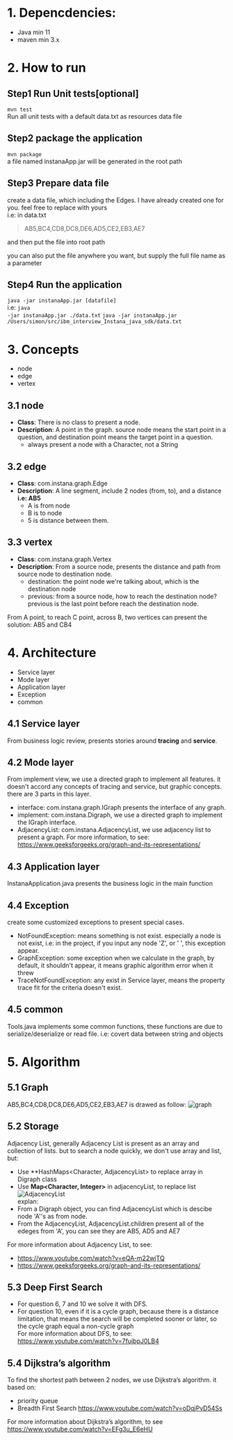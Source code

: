 
# 1. Depencdencies:
- Java min 11
- maven min 3.x
# 2. How to run
## Step1 Run Unit tests[optional]
<code>mvn test</code>
<br> Run all unit tests with a default data.txt as resources data file

## Step2 package the application
<code>mvn package</code>
<br>a file named instanaApp.jar will be generated in the root path

## Step3 Prepare data file
create a data file, which including the Edges. I have already created one for you. feel free to replace with yours
<br>i.e: in data.txt
  > AB5,BC4,CD8,DC8,DE6,AD5,CE2,EB3,AE7

and then put the file into root path

you can also put the file anywhere you want, but supply the full file name as a parameter
## Step4 Run the application
<code>java -jar instanaApp.jar [datafile] </code> 
<br>i.e: <code>java -jar instanaApp.jar ./data.txt</code>
<code>java -jar instanaApp.jar /Users/simon/src/ibm_interview_Instana_java_sdk/data.txt</code>
# 3. Concepts
- node
- edge
- vertex
## 3.1 node
- **Class**: There is no class to present a node.
- **Description**: A point in the graph. source node means the start point in a question, and destination point means the target point in a question.
  - always present a node with a Character, not a String

## 3.2 edge
- **Class**: com.instana.graph.Edge 
- **Description**: A line segment, include 2 nodes (from, to), and a distance 
<br>**i.e: AB5**
  - A is from node
  - B is to node
  - 5 is distance between them. 


## 3.3 vertex
- **Class**: com.instana.graph.Vertex 
- **Description**: From a source node, presents the distance and path from source node to destination node.
  - destination: the point node we're talking about, which is the destination node
  - previous: from a source node, how to reach the destination node? previous is the last point before reach the destination node.
  
From A point, to reach C point, across B, two vertices can present the solution:  AB5 and CB4

# 4. Architecture
- Service layer
- Mode layer
- Application layer
- Exception
- common
## 4.1 Service layer
From business logic review, presents stories around **tracing** and **service**.
## 4.2 Mode layer
From implement view, we use a directed graph to implement all features. it doesn't accord any concepts of tracing and service, but graphic concepts. there are 3 parts in this layer.
- interface: com.instana.graph.IGraph presents the interface of any graph.
- implement: com.instana.Digraph, we use a directed graph to implement the IGraph interface.
- AdjacencyList: com.instana.AdjacencyList, we use adjacency list to present a graph. For more information, to see: https://www.geeksforgeeks.org/graph-and-its-representations/
## 4.3 Application layer
InstanaApplication.java presents the business logic in the main function
## 4.4 Exception
create some customized exceptions to present special cases.
- NotFoundException: means something is not exist. especially a node is not exist, i.e: in the project, if you input any node 'Z', or ' ', this exception appear.
- GraphException: some exception when we calculate in the graph, by default, it shouldn't appear, it means graphic algorithm error when it threw
- TraceNotFoundException: any exist in Service layer, means the property trace fit for the criteria doesn't exist. 
## 4.5 common
Tools.java implements some common functions, these functions are due to serialize/deserialize or read file. i.e: covert data between string and objects
# 5. Algorithm
## 5.1 Graph
AB5,BC4,CD8,DC8,DE6,AD5,CE2,EB3,AE7 is drawed as follow:
![graph](https://user-images.githubusercontent.com/1859919/170845219-4d9291ae-7339-4184-8da1-528d1098939f.jpg)

## 5.2 Storage
Adjacency List, generally Adjacency List is present as an array and collection of lists. but to search a node quickly, we don't use array and list, but:
- Use **HashMaps<Character, AdjacencyList> to replace array in Digraph class
- Use **Map<Character, Integer>** in adjacencyList, to replace list
![AdjacencyList](https://user-images.githubusercontent.com/1859919/170937192-ff2c1500-1004-4fcd-ac5c-08e94729f73e.jpg)
<br>explan: 
- From a Digraph object, you can find AdjacencyList which is descibe node 'A''s as from node.
- From the AdjacencyList, AdjacencyList.children present all of the edeges from 'A', you can see they are AB5, AD5 and AE7

For more information about Adjacency List, to see: 
- https://www.youtube.com/watch?v=eQA-m22wjTQ
- https://www.geeksforgeeks.org/graph-and-its-representations/
## 5.3 Deep First Search
- For question 6, 7 and 10 we solve it with DFS.
- For question 10, even if it is a cycle graph, because there is a distance limitation, that means the search will be completed sooner or later, so the cycle graph equal a non-cycle graph
<br>For more information about DFS, to see: https://www.youtube.com/watch?v=7fujbpJ0LB4

## 5.4 Dijkstra’s algorithm
To find the shortest path between 2 nodes, we use Dijkstra’s algorithm. it based on:
- priority queue
- Breadth First Search https://www.youtube.com/watch?v=oDqjPvD54Ss

For more information about Dijkstra’s algorithm, to see https://www.youtube.com/watch?v=EFg3u_E6eHU
